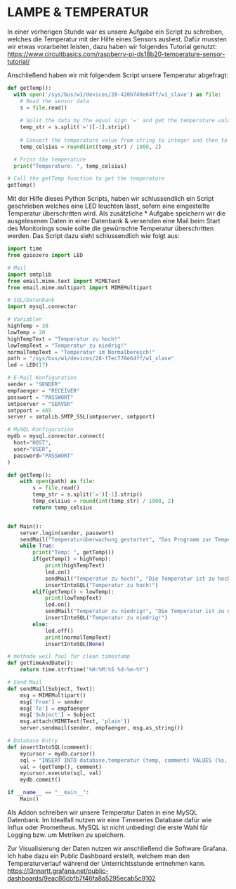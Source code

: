# LAMPE & TEMPERATUR

In einer vorherigen Stunde war es unsere Aufgabe ein Script zu schreiben, welches die Temperatur mit der Hilfe eines Sensors ausliest.
Dafür mussten wir etwas vorarbeitet leisten, dazu haben wir folgendes Tutorial genutzt:
https://www.circuitbasics.com/raspberry-pi-ds18b20-temperature-sensor-tutorial/

Anschließend haben wir mit folgendem Script unsere Temperatur abgefragt:

```python
def getTemp():
  with open('/sys/bus/w1/devices/28-420b740e64ff/w1_slave') as file:
    # Read the sensor data
    s = file.read()
    
    # Split the data by the equal sign '=' and get the temperature value
    temp_str = s.split('=')[-1].strip()
    
    # Convert the temperature value from string to integer and then to Kelvin
    temp_celsius = round(int(temp_str) / 1000, 2)

  # Print the temperature
  print("Temperature: ", temp_celsius)

# Call the getTemp function to get the temperature
getTemp()
```

Mit der Hilfe dieses Python Scripts, haben wir schlussendlich ein Script geschrieben welches eine LED leuchten lässt, sofern eine eingestellte Temperatur überschritten wird.
Als zusätzliche * Aufgabe speichern wir die ausgelesenen Daten in einer Datenbank & versenden eine Mail beim Start des Monitorings sowie sollte die gewünschte Temperatur überschritten werden.
Das Script dazu sieht schlussendlich wie folgt aus:

```python
import time
from gpiozero import LED

# Mail
import smtplib
from email.mime.text import MIMEText
from email.mime.multipart import MIMEMultipart

# SQL/Datenbank
import mysql.connector

# Variablen
highTemp = 30
lowTemp = 20
highTempText = "Temperatur zu hoch!"
lowTempText = "Temperatur zu niedrig!"
normalTempText = "Temperatur im Normalbereich!"
path = "/sys/bus/w1/devices/28-f7ec770e64ff/w1_slave"
led = LED(17)

# E-Mail Konfiguration
sender = "SENDER"
empfaenger = "RECEIVER"
passwort = "PASSWORT"
smtpserver = "SERVER"
smtpport = 465
server = smtplib.SMTP_SSL(smtpserver, smtpport)

# MySQL Konfiguration
mydb = mysql.connector.connect(
  host="HOST",
  user="USER",
  password="PASSWORT"
)

def getTemp():
    with open(path) as file:
        s = file.read()
        temp_str = s.split('=')[-1].strip()
        temp_celsius = round(int(temp_str) / 1000, 2)
        return temp_celsius


def Main():
    server.login(sender, passwort)
    sendMail("Temperaturüberwachung gestartet", "Das Programm zur Temperaturüberwachung wurde gestartet!")
    while True:
        print("Temp: ", getTemp())
        if(getTemp() > highTemp):
            print(highTempText)
            led.on()
            sendMail("Temperatur zu hoch!", "Die Temperatur ist zu hoch! \n " + str(getTemp()) + "°C")
            insertIntoSQL("Temperatur zu hoch!")
        elif(getTemp() < lowTemp):
            print(lowTempText)
            led.on()
            sendMail("Temperatur zu niedrig!", "Die Temperatur ist zu niedrig!  \n " + str(getTemp()) + "°C")
            insertIntoSQL("Temperatur zu niedrig!")
        else:
            led.off()
            print(normalTempText)
            insertIntoSQL(None)

# methode weil faul für clean timestamp
def getTimeAndDate():
    return time.strftime('%H:%M:%S %d-%m-%Y')

# Send Mail
def sendMail(Subject, Text):
    msg = MIMEMultipart()
    msg['From'] = sender
    msg['To'] = empfaenger
    msg['Subject'] = Subject
    msg.attach(MIMEText(Text, 'plain'))
    server.sendmail(sender, empfaenger, msg.as_string())

# Database Entry
def insertIntoSQL(comment):
    mycursor = mydb.cursor()
    sql = "INSERT INTO database.temperatur (temp, comment) VALUES (%s, %s)"
    val = (getTemp(), comment)
    mycursor.execute(sql, val)
    mydb.commit()

if __name__ == "__main__":
    Main()
```

Als Addon schreiben wir unsere Temperatur Daten in eine MySQL Datenbank.
Im Idealfall nutzen wir eine Timeseries Database dafür wie Influx oder Prometheus.
MySQL ist nicht unbedingt die erste Wahl für Logging bzw. um Metriken zu speichern.

Zur Visualisierung der Daten nutzen wir anschließend die Software Grafana.
Ich habe dazu ein Public Dashboard erstellt, welchem man den Temperaturverlauf während der Unterrichtsstunde entnehmen kann.
https://l3nnartt.grafana.net/public-dashboards/9eac86cbfb7f46fa8a5295ecab5c9102